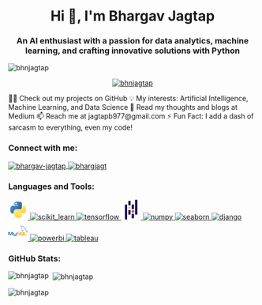 <h1 align="center">Hi 👋, I'm Bhargav Jagtap</h1> <h3 align="center">An AI enthusiast with a passion for data analytics, machine learning, and crafting innovative solutions with Python</h3> <p align="left"> <img src="https://komarev.com/ghpvc/?username=bhnjagtap&label=Profile%20Views&color=0e75b6&style=flat" alt="bhnjagtap" /> </p> <p align="center"> <a href="https://github.com/ryo-ma/github-profile-trophy"><img src="https://github-profile-trophy.vercel.app/?username=bhnjagtap&theme=radical&row=1&no-frame=true&margin-w=15&margin-h=15" alt="bhnjagtap" /></a> </p>
👨‍💻 Check out my projects on GitHub
💡 My interests: Artificial Intelligence, Machine Learning, and Data Science
📝 Read my thoughts and blogs at Medium
📫 Reach me at jagtapb977@gmail.com
⚡ Fun Fact: I add a dash of sarcasm to everything, even my code!
<h3 align="left">Connect with me:</h3> <p align="left"> <a href="https://linkedin.com/in/bhargav-jagtap" target="blank"> <img align="center" src="https://raw.githubusercontent.com/rahuldkjain/github-profile-readme-generator/master/src/images/icons/Social/linked-in-alt.svg" alt="bhargav-jagtap" height="30" width="40" /> </a> <a href="https://www.kaggle.com/bhargjagt" target="blank"> <img align="center" src="https://raw.githubusercontent.com/rahuldkjain/github-profile-readme-generator/master/src/images/icons/Social/kaggle.svg" alt="bhargjagt" height="30" width="40" /> </a> </p>
<h3 align="left">Languages and Tools:</h3> <p align="left"> <a href="https://www.python.org" target="_blank" rel="noreferrer"> <img src="https://raw.githubusercontent.com/devicons/devicon/master/icons/python/python-original.svg" alt="python" width="40" height="40"/> </a> <a href="https://scikit-learn.org/" target="_blank" rel="noreferrer"> <img src="https://upload.wikimedia.org/wikipedia/commons/0/05/Scikit_learn_logo_small.svg" alt="scikit_learn" width="40" height="40"/> </a> <a href="https://www.tensorflow.org" target="_blank" rel="noreferrer"> <img src="https://www.vectorlogo.zone/logos/tensorflow/tensorflow-icon.svg" alt="tensorflow" width="40" height="40"/> </a> <a href="https://pandas.pydata.org/" target="_blank" rel="noreferrer"> <img src="https://raw.githubusercontent.com/devicons/devicon/2ae2a900d2f041da66e950e4d48052658d850630/icons/pandas/pandas-original.svg" alt="pandas" width="40" height="40"/> </a> <a href="https://numpy.org/" target="_blank" rel="noreferrer"> <img src="https://upload.wikimedia.org/wikipedia/commons/3/31/NumPy_logo_2020.svg" alt="numpy" width="40" height="40"/> </a> <a href="https://seaborn.pydata.org/" target="_blank" rel="noreferrer"> <img src="https://seaborn.pydata.org/_images/logo-mark-lightbg.svg" alt="seaborn" width="40" height="40"/> </a> <a href="https://www.djangoproject.com/" target="_blank" rel="noreferrer"> <img src="https://cdn.worldvectorlogo.com/logos/django.svg" alt="django" width="40" height="40"/> </a> <a href="https://www.mysql.com/" target="_blank" rel="noreferrer"> <img src="https://raw.githubusercontent.com/devicons/devicon/master/icons/mysql/mysql-original-wordmark.svg" alt="mysql" width="40" height="40"/> </a> <a href="https://powerbi.microsoft.com/" target="_blank" rel="noreferrer"> <img src="https://www.vectorlogo.zone/logos/microsoft_powerbi/microsoft_powerbi-icon.svg" alt="powerbi" width="40" height="40"/> </a> <a href="https://tableau.com/" target="_blank" rel="noreferrer"> <img src="https://www.tableau.com/sites/default/files/pages/tableau_rgb_500x104.png" alt="tableau" width="70" height="40"/> </a> </p>
<h3 align="left">GitHub Stats:</h3> <p> <img align="left" src="https://github-readme-stats.vercel.app/api/top-langs?username=bhnjagtap&show_icons=true&locale=en&layout=compact&theme=radical" alt="bhnjagtap" /> </p> <p>&nbsp; <img align="center" src="https://github-readme-stats.vercel.app/api?username=bhnjagtap&show_icons=true&locale=en&theme=radical" alt="bhnjagtap" /> </p> <p> <img align="center" src="https://github-readme-streak-stats.herokuapp.com/?user=bhnjagtap&theme=radical" alt="bhnjagtap" /> </p>
